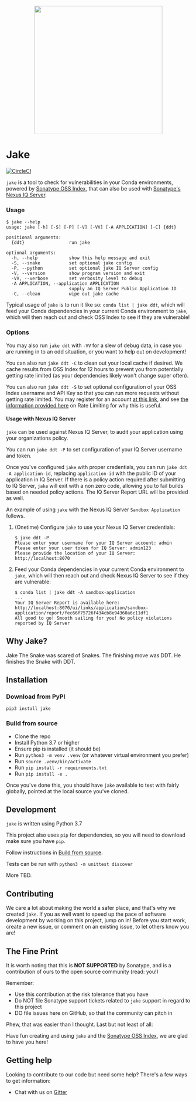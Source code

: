 <p align="center">
    <img src="https://github.com/sonatype-nexus-community/jake/blob/master/docs/images/SON_Jake_the_Snake_Logo_v3@2x.png" width="350"/>
</p>

# Jake

[![CircleCI](https://circleci.com/gh/sonatype-nexus-community/jake.svg?style=svg)](https://circleci.com/gh/sonatype-nexus-community/jake) 

`jake` is a tool to check for vulnerabilities in your Conda environments, powered by [Sonatype OSS Index](https://ossindex.sonatype.org/), that can also be used with [Sonatype's Nexus IQ Server](https://www.sonatype.com/product-nexus-lifecycle).

### Usage

```
$ jake --help
usage: jake [-h] [-S] [-P] [-V] [-VV] [-A APPLICATION] [-C] {ddt}

positional arguments:
  {ddt}                 run jake

optional arguments:
  -h, --help            show this help message and exit
  -S, --snake           set optional jake config
  -P, --python          set optional jake IQ Server config
  -V, --version         show program version and exit
  -VV, --verbose        set verbosity level to debug
  -A APPLICATION, --application APPLICATION
                        supply an IQ Server Public Application ID
  -C, --clean           wipe out jake cache
```

Typical usage of `jake` is to run it like so: `conda list | jake ddt`, which will feed your Conda dependencies in your current Conda environment to `jake`, which will then reach out and check OSS Index to see if they are vulnerable!

### Options

You may also run `jake ddt` with `-VV` for a slew of debug data, in case you are running in to an odd situation, or you want to help out on development!

You can also run `jake ddt -C` to clean out your local cache if desired. We cache results from OSS Index for 12 hours to prevent you from potentially getting rate limited (as your dependencies likely won't change super often). 

You can also run `jake ddt -S` to set optional configuration of your OSS Index username and API Key so that you can run more requests without getting rate limited. You may register for an account [at this link](https://ossindex.sonatype.org/user/register), and see [the information provided here](https://ossindex.sonatype.org/doc/rest) on Rate Limiting for why this is useful.

#### Usage with Nexus IQ Server

`jake` can be used against Nexus IQ Server, to audit your application using your organizations policy.

You can run `jake ddt -P` to set configuration of your IQ Server username and token.

Once you've configured `jake` with proper credentials, you can run `jake ddt -A application-id`, replacing `application-id` with the public ID of your application in IQ Server. If there is a policy action required after submitting to IQ Server, `jake` will exit with a non zero code, allowing you to fail builds based on needed policy actions. The IQ Server Report URL will be provided as well.

An example of using `jake` with the Nexus IQ Server `Sandbox Application` follows.

  1. (Onetime) Configure `jake` to use your Nexus IQ Server credentials:
  
        ```
        $ jake ddt -P
        Please enter your username for your IQ Server account: admin
        Please enter your user token for IQ Server: admin123
        Please provide the location of your IQ Server: http://localhost:8070
        ```
    
  1. Feed your Conda dependencies in your current Conda environment to `jake`, which will then reach out and check Nexus IQ Server to see if they are vulnerable:

        ```
        $ conda list | jake ddt -A sandbox-application
        ...
        Your IQ Server Report is available here: http://localhost:8070/ui/links/application/sandbox-application/report/fec66f75726f434cb8e94360a6c11df1
        All good to go! Smooth sailing for you! No policy violations reported by IQ Server
        ```

## Why Jake?

Jake The Snake was scared of Snakes. The finishing move was DDT. He finishes the Snake with DDT.

## Installation

### Download from PyPI

`pip3 install jake`

### Build from source

* Clone the repo
* Install Python 3.7 or higher
* Ensure pip is installed (it should be)
* Run `python3 -m venv .venv` (or whatever virtual environment you prefer)
* Run `source .venv/bin/activate`
* Run `pip install -r requirements.txt`
* Run `pip install -e .`

Once you've done this, you should have `jake` available to test with fairly globally, pointed at the local source you've cloned.

## Development

`jake` is written using Python 3.7

This project also uses `pip` for dependencies, so you will need to download make sure you have `pip`.

Follow instructions in [Build from source](#build-from-source).

Tests can be run with `python3 -m unittest discover`

More TBD.

## Contributing

We care a lot about making the world a safer place, and that's why we created `jake`. If you as well want to
speed up the pace of software development by working on this project, jump on in! Before you start work, create
a new issue, or comment on an existing issue, to let others know you are!

## The Fine Print

It is worth noting that this is **NOT SUPPORTED** by Sonatype, and is a contribution of ours
to the open source community (read: you!)

Remember:

* Use this contribution at the risk tolerance that you have
* Do NOT file Sonatype support tickets related to `jake` support in regard to this project
* DO file issues here on GitHub, so that the community can pitch in

Phew, that was easier than I thought. Last but not least of all:

Have fun creating and using `jake` and the [Sonatype OSS Index](https://ossindex.sonatype.org/), we are glad to have you here!

## Getting help

Looking to contribute to our code but need some help? There's a few ways to get information:

* Chat with us on [Gitter](https://gitter.im/sonatype/nexus-developers)

